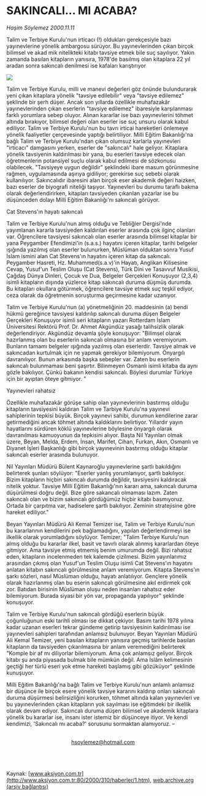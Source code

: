 # SAKINCALI... MI ACABA?

*Haşim Söylemez 2000.11.11*

<div>
 <p class="spot">
  Talim ve Terbiye Kurulu'nun irticacı (!) oldukları gerekçesiyle  bazı yayınevlerine yönelik ambargosu sürüyor. Bu yayınevlerinden çıkan birçok bilimsel ve akad mik nitelikteki kitabı tavsiye etmek bile suç sayılıyor. Yakın zamanda  basılan kitapların yanısıra, 1978'de basılmış olan kitaplara 22 yıl aradan sonra sakıncalı denilmesi ise kafaları karıştırıyor
 </p>
 <p class="metin">
 </p>
 <img border="0" src="/web/20020214183604im_/http://www.aksiyon.com.tr/2000/310/resimler/Sakincali.jpg"/>
 <p class="metin">
  Talim ve Terbiye Kurulu, milli ve manevi değerleri göz önünde bulundurarak yeni çıkan kitaplara yönelik "tavsiye edilebilir" veya "tavsiye edilemez" şeklinde bir şerh düşer. Ancak son yıllarda özellikle muhafazakâr yayınevlerinden çıkan eserlerin "tavsiye edilemez" ibaresiyle karşılanması farklı yorumlara sebep oluyor. Alınan kararlar ise bazı yayınevlerini töhmet altında bırakıyor, bilimsel değeri olan eserler ise suç unsuru olarak kabul ediliyor. Talim ve Terbiye Kurulu'nun bu tavrı irticai hareketleri önlemeye yönelik faaliyetler çerçevesinde yaptığı belirtiliyor. Milli Eğitim Bakanlığı'na bağlı Talim ve Terbiye Kurulu'ndan çıkan olumsuz karlarla yayınevleri "irticacı" damgasını yerken, eserler de "sakıncalı"  hale geliyor. Kitaplara yönelik tavsiyenin kaldırılması bir yana, bu eserleri tavsiye edecek olan öğretmenlerin potansiyel suçlu olarak kabul edilmesi de sözkonusu olabilecek. "Tavsiyeye uygun değildir" şeklindeki ibare masum görünmesine rağmen, uygulamasında aşırıya gidiliyor; gerekirse suç sebebi olarak kullanılıyor. Sakıncalıdır ibaresini alan birçok eser akademik değeri haizken, bazı eserler de biyografi niteliği taşıyor. Yayınevleri bu durumu taraflı bakma olarak değerlendirirken, kitapları tavsiyeden çıkarılan yazarlar ise bu düşünceden dolayı Milli Eğitim Bakanlığı'nı sakıncalı görüyor.
 </p>
 <p class="metin">
  Cat Stevens'ın hayatı sakıncalı
 </p>
 <p class="metin">
  Talim ve Terbiye Kurulu'nun almış olduğu ve Tebliğler Dergisi'nde yayımlanan kararla tavsiyeden kaldırılan eserler arasında çok ilginç olanları var. Öğrencilere tavsiyesi sakıncalı olan eserler arasında bilimsel kitaplar bir yana Peygamber Efendimizi'in (s.a.s.) hayatını içeren kitaplar, tarihi belgeler ışığında yazılmış olan eserler bulunurken, Müslüman olduktan sonra Yusuf İslam ismini alan Cat Stevens'ın hayatını içeren kitap da sakıncalı. Peygamber Hasreti, Hz. Muhammed(s.a.v)'in Hayatı, Anglikan Kilisesine Cevap, Yusuf'un Teslim Oluşu (Cat Stevens), Türk Dini ve Tasavvuf Musikisi, Çağdaş Dünya Dinleri, Çocuk ve Dua, Belgeler Gerçekleri Konuşuyor (2,3,4) isimli kitapların dışında yüzlerce kitap sakıncalı duruma düşmüş durumda. Bu kitapları okullara götürmek, öğrencilere tavsiye etmek suç teşkil ediyor, ceza olarak da öğretmenin soruşturma geçirmesine kadar uzanıyor.
 </p>
 <p class="metin">
  Talim ve Terbiye Kurulu'nun (a) yönetmeliğinin 20. maddesinin (a) bendi hükmü gereğince tavsiyesi kaldırılıp sakıncalı duruma düşen Belgeler Gerçekleri Konuşuyor isimli seri kitapların yazarı Rotterdam İslam Üniversitesi Rektörü Prof. Dr. Ahmet Akgündüz yasağı talihsizlik olarak değerlendiriyor. Akgündüz devamla şöyle konuşuyor: "Bilimsel olarak hazırlanmış olan bu eserlerin sakıncalı olmasına bir anlam veremiyorum. Bunların tamamı belgeler ışığında yazılmış olan eserlerdir. Tavsiye almak ve sakıncadan kurtulmak için ne yapmak gerekiyor bilemiyorum. Önyargılı davranılıyor. Bunun arkasında başka sebepler var. Zaten bu eserlerin sakıncalı bulunmaması beni şaşırtır. Bilinmeyen Osmanlı isimli kitaba da aynı gözle bakılıyor. Çünkü bakanın kendisi sakıncalı. Böylesi durumlar Türkiye için bir ayıptan öteye gitmiyor. "
 </p>
 <p class="metin">
  Yayınevleri rahatsız
 </p>
 <p class="metin">
  Özellikle muhafazakâr görüşe sahip olan yayınevlerinin bastırmış olduğu kitapların tavsiyesini kaldıran Talim ve Tarbiye Kurulu'na yayınevi sahiplerinin tepkisi büyük. Birçok yayınevi sahibi, durumun kendilerine zarar getirmediğini ancak töhmet altında kaldıklarını belirtiyor. Yıllardır yayın hayatlarını sürdüren köklü  yayınevlerine böylesine önyargılı olarak davranılması kamuoyunun da tepkisini alıyor. Başta Nil Yayınları olmak üzere, Beyan, Melda, Erdem, İnsan, Marifet, Cihan, Furkan, Akın, Osmanlı ve Diyanet İşleri Başkanlığı gibi birçok yayınevinin bastırmış olduğu kitaplar sakıncalı eserler arasında bulunuyor.
 </p>
 <p class="metin">
  Nil Yayınları Müdürü Bülent Kaynaroğlu yayınevlerine şartlı bakıldığını belirterek şunları söylüyor: "Eserler yanlış yorumlanıyor, şartlı bakılıyor. Bizim kitapların hiçbiri sakıncalı durumda değildir, tavsiyesini kaldıracak nitelik yoktur. Tavsiye Milli Eğitim Bakanlığı'nın kararı ama, sakıncalı duruma düşürülmesi doğru değil. Bize göre sakancalı olmaması lazım. Zaten sakıncalı olan ve bizim sakıncalı gördüğümüz hiçbir kitabı basmıyoruz. Ortada bir çarpıtma var, hadiselere şartlı bakılıyor. Zeminin stratejisine göre hareket ediliyor."
 </p>
 <p class="metin">
  Beyan Yayınları Müdürü Ali Kemal Temizer ise, Talim ve Terbiye Kurulu'nun bu kararlarının kendilerini pek bağlamadığını, yapılan değerlendirmeyi ise ilkellik olarak yorumladığını söylüyor. Temizer; "Talim Terbiye Kurulu'nun almış olduğu bu kararlar ilkel, basit ve tavırlı olarak alınmış kararlardan öteye gitmiyor. Ama tavsiye etmiş etmemiş benim umurumda değil. Bizi rahatsız eden, kitapların incelenmeden tek kalemde çizilmesi. Bizim yayınlarımız arasından çıkmış olan Yusuf'un Teslim Oluşu isimli Cat Stevens'ın hayatını anlatan kitabın sakıncalı görülmesine anlam veremiyorum. Kitapta Stevens'ın şarkı sözleri, nasıl Müslüman olduğu, hayatı anlatılıyor. Gençlere yönelik olarak hazırlanmış olan bu eserin sakıncalı görülmesine akıl erdirmek çok zor. Batıdan birisinin Müslüman oluşu neden insanları rahatsız eder bilemiyorum. Burada siyasi bir yön var, propaganda yapılıyor" şeklinde konuşuyor.
 </p>
 <p class="metin">
  Talim ve Terbiye Kurulu'nun sakıncalı gördüğü eserlerin büyük çoğunluğunun eski tarihli olması ise dikkat çekiyor. Basım tarihi 1978 yılına kadar uzanan eserleri tekrar gündeme getirip tavsiyesinin kaldırılması ise yayınevleri sahipleri tarafından anlamsız bulunuyor. Beyan Yayınları Müdürü Ali Kemal Temizer, yeni basılan kitapların yanısıra geçmiş tarihlerde basılan kitapların da tavsiyeden  çıkarılmasına bir anlam veremediğini belirterek "Komple bir af mı diliyorlar bilemiyorum. Ama çok anlamsız geliyor. Birçok kitabı şu anda piyasada bulmak bile mümkün değil. Ama İslâm kelimesinin geçtiği her türlü eseri yok etme hareketi başlamış gibi gözüküyor" şeklinde kunuşuyor.
 </p>
 <p class="metin">
  Milli Eğitim Bakanlığı'na bağlı Talim ve Terbiye Kurulu'nun anlamlı anlamsız bir düşünce ile birçok esere yönelik tavsiye kararını kaldırıp onları sakıncalı duruma düşürmesi belirsizliğini korurken, töhmet altında kalan yayınevleri ve bu yayınevlerinden çıkan kitapların yok sayılması ise eğitimdeki bir ilkellik olarak devam ediyor. Sakıncalı duruma düşen bilimsel ve akademik kitaplara yönelik bu kararlar ise, insanı ister istemiz bir düşünceye itiyor. Ve kendi kendimizi, 'Sakıncalı mı acaba?' sorusunu sormaktan alamıyoruz. –
 </p>
 <br/>
 <center>
  <a class="anaorta" href="http://web.archive.org/web/20020214183604/mailto:hsoylemez@hotmail.com">
   hsoylemez@hotmail.com
  </a>
 </center>
 <br/>
 <br/>
 <br/>
</div>

Kaynak: [www.aksiyon.com.tr](http://www.aksiyon.com.tr:80/2000/310/haberler/1.htm), [web.archive.org (arşiv bağlantısı)](http://web.archive.org/web/20020214183604/http://www.aksiyon.com.tr:80/2000/310/haberler/1.htm)
